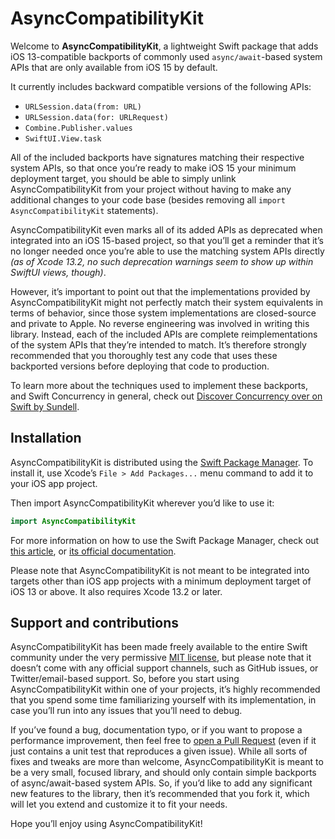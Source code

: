 # AsyncCompatibilityKit

Welcome to **AsyncCompatibilityKit**, a lightweight Swift package that adds iOS 13-compatible backports of commonly used `async/await`-based system APIs that are only available from iOS 15 by default.

It currently includes backward compatible versions of the following APIs:

- `URLSession.data(from: URL)`
- `URLSession.data(for: URLRequest)`
- `Combine.Publisher.values`
- `SwiftUI.View.task`

All of the included backports have signatures matching their respective system APIs, so that once you’re ready to make iOS 15 your minimum deployment target, you should be able to simply unlink AsyncCompatibilityKit from your project without having to make any additional changes to your code base (besides removing all `import AsyncCompatibilityKit` statements).

AsyncCompatibilityKit even marks all of its added APIs as deprecated when integrated into an iOS 15-based project, so that you’ll get a reminder that it’s no longer needed once you’re able to use the matching system APIs directly *(as of Xcode 13.2, no such deprecation warnings seem to show up within SwiftUI views, though)*.

However, it’s important to point out that the implementations provided by AsyncCompatibilityKit might not perfectly match their system equivalents in terms of behavior, since those system implementations are closed-source and private to Apple. No reverse engineering was involved in writing this library. Instead, each of the included APIs are complete reimplementations of the system APIs that they’re intended to match. It’s therefore strongly recommended that you thoroughly test any code that uses these backported versions before deploying that code to production.

To learn more about the techniques used to implement these backports, and Swift Concurrency in general, check out [Discover Concurrency over on Swift by Sundell](https://swiftbysundell.com/discover/concurrency).

## Installation

AsyncCompatibilityKit is distributed using the [Swift Package Manager](https://swift.org/package-manager). To install it, use Xcode’s `File > Add Packages...` menu command to add it to your iOS app project.

Then import AsyncCompatibilityKit wherever you’d like to use it:

```swift
import AsyncCompatibilityKit
```

For more information on how to use the Swift Package Manager, check out [this article](https://www.swiftbysundell.com/articles/managing-dependencies-using-the-swift-package-manager), or [its official documentation](https://swift.org/package-manager).

Please note that AsyncCompatibilityKit is not meant to be integrated into targets other than iOS app projects with a minimum deployment target of iOS 13 or above. It also requires Xcode 13.2 or later.

## Support and contributions

AsyncCompatibilityKit has been made freely available to the entire Swift community under the very permissive [MIT license](LICENSE.md), but please note that it doesn’t come with any official support channels, such as GitHub issues, or Twitter/email-based support. So, before you start using AsyncCompatibilityKit within one of your projects, it’s highly recommended that you spend some time familiarizing yourself with its implementation, in case you’ll run into any issues that you’ll need to debug.

If you’ve found a bug, documentation typo, or if you want to propose a performance improvement, then feel free to [open a Pull Request](https://github.com/JohnSundell/AsyncCompatibilityKit/compare) (even if it just contains a unit test that reproduces a given issue). While all sorts of fixes and tweaks are more than welcome, AsyncCompatibilityKit is meant to be a very small, focused library, and should only contain simple backports of async/await-based system APIs. So, if you’d like to add any significant new features to the library, then it’s recommended that you fork it, which will let you extend and customize it to fit your needs.

Hope you’ll enjoy using AsyncCompatibilityKit!
